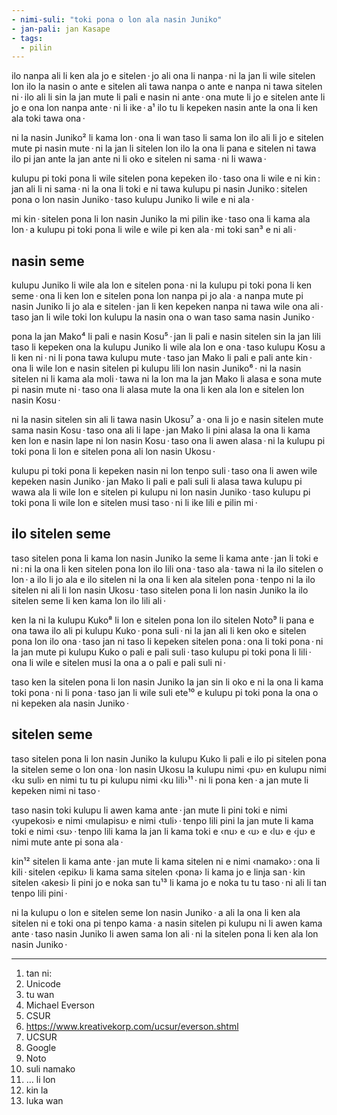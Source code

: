```yaml
---
- nimi-suli: "toki pona o lon ala nasin Juniko"
- jan-pali: jan Kasape
- tags:
  - pilin
---
```


ilo nanpa ali li ken ala jo e sitelen · jo ali ona li nanpa · ni la jan li wile sitelen lon ilo la nasin o ante e sitelen ali tawa nanpa o ante e nanpa ni tawa sitelen ni · ilo ali li sin la jan mute li pali e nasin ni ante · ona mute li jo e sitelen ante li jo e ona lon nanpa ante · ni li ike · a¹ ilo tu li kepeken nasin ante la ona li ken ala toki tawa ona ·

ni la nasin Juniko² li kama lon · ona li wan taso li sama lon ilo ali li jo e sitelen mute pi nasin mute · ni la jan li sitelen lon ilo la ona li pana e sitelen ni tawa ilo pi jan ante la jan ante ni li oko e sitelen ni sama · ni li wawa ·

kulupu pi toki pona li wile sitelen pona kepeken ilo · taso ona li wile e ni kin : jan ali li ni sama · ni la ona li toki e ni tawa kulupu pi nasin Juniko : sitelen pona o lon nasin Juniko · taso kulupu Juniko li wile e ni ala ·

mi kin · sitelen pona li lon nasin Juniko la mi pilin ike · taso ona li kama ala lon · a kulupu pi toki pona li wile e wile pi ken ala · mi toki san³ e ni ali ·

## nasin seme

kulupu Juniko li wile ala lon e sitelen pona · ni la kulupu pi toki pona li ken seme · ona li ken lon e sitelen pona lon nanpa pi jo ala · a nanpa mute pi nasin Juniko li jo ala e sitelen · jan li ken kepeken nanpa ni tawa wile ona ali · taso jan li wile toki lon kulupu la nasin ona o wan taso sama nasin Juniko ·

pona la jan Mako⁴ li pali e nasin Kosu⁵ · jan li pali e nasin sitelen sin la jan lili taso li kepeken ona la kulupu Juniko li wile ala lon e ona · taso kulupu Kosu a li ken ni · ni li pona tawa kulupu mute · taso jan Mako li pali e pali ante kin · ona li wile lon e nasin sitelen pi kulupu lili lon nasin Juniko⁶ · ni la nasin sitelen ni li kama ala moli · tawa ni la lon ma la jan Mako li alasa e sona mute pi nasin mute ni · taso ona li alasa mute la ona li ken ala lon e sitelen lon nasin Kosu ·

ni la nasin sitelen sin ali li tawa nasin Ukosu⁷ a · ona li jo e nasin sitelen mute sama nasin Kosu · taso ona ali li lape · jan Mako li pini alasa la ona li kama ken lon e nasin lape ni lon nasin Kosu · taso ona li awen alasa · ni la kulupu pi toki pona li lon e sitelen pona ali lon nasin Ukosu ·

kulupu pi toki pona li kepeken nasin ni lon tenpo suli · taso ona li awen wile kepeken nasin Juniko · jan Mako li pali e pali suli li alasa tawa kulupu pi wawa ala li wile lon e sitelen pi kulupu ni lon nasin Juniko · taso kulupu pi toki pona li wile lon e sitelen musi taso · ni li ike lili e pilin mi ·

## ilo sitelen seme

taso sitelen pona li kama lon nasin Juniko la seme li kama ante · jan li toki e ni : ni la ona li ken sitelen pona lon ilo lili ona · taso ala · tawa ni la ilo sitelen o lon · a ilo li jo ala e ilo sitelen ni la ona li ken ala sitelen pona · tenpo ni la ilo sitelen ni ali li lon nasin Ukosu · taso sitelen pona li lon nasin Juniko la ilo sitelen seme li ken kama lon ilo lili ali ·

ken la ni la kulupu Kuko⁸ li lon e sitelen pona lon ilo sitelen Noto⁹ li pana e ona tawa ilo ali pi kulupu Kuko · pona suli · ni la jan ali li ken oko e sitelen pona lon ilo ona · taso jan ni taso li kepeken sitelen pona : ona li toki pona · ni la jan mute pi kulupu Kuko o pali e pali suli · taso kulupu pi toki pona li lili · ona li wile e sitelen musi la ona a o pali e pali suli ni ·

taso ken la sitelen pona li lon nasin Juniko la jan sin li oko e ni la ona li kama toki pona · ni li pona · taso jan li wile suli ete¹⁰ e kulupu pi toki pona la ona o ni kepeken ala nasin Juniko ·

## sitelen seme

taso sitelen pona li lon nasin Juniko la kulupu Kuko li pali e ilo pi sitelen pona la sitelen seme o lon ona · lon nasin Ukosu la kulupu nimi ‹pu› en kulupu nimi ‹ku suli› en nimi tu tu pi kulupu nimi ‹ku lili›¹¹ · ni li pona ken · a jan mute li kepeken nimi ni taso ·

taso nasin toki kulupu li awen kama ante · jan mute li pini toki e nimi ‹yupekosi› e nimi ‹mulapisu› e nimi ‹tuli› · tenpo lili pini la jan mute li kama toki e nimi ‹su› · tenpo lili kama la jan li kama toki e ‹nu› e ‹u› e ‹lu› e ‹ju› e nimi mute ante pi sona ala ·

kin¹² sitelen li kama ante · jan mute li kama sitelen ni e nimi ‹namako› : ona li kili · sitelen ‹epiku› li kama sama sitelen ‹pona› li kama jo e linja san · kin sitelen ‹akesi› li pini jo e noka san tu¹³ li kama jo e noka tu tu taso · ni ali li tan tenpo lili pini ·

ni la kulupu o lon e sitelen seme lon nasin Juniko · a ali la ona li ken ala sitelen ni e toki ona pi tenpo kama · a nasin sitelen pi kulupu ni li awen kama ante · taso nasin Juniko li awen sama lon ali · ni la sitelen pona li ken ala lon nasin Juniko ·

---

1. tan ni:
2. Unicode
3. tu wan
4. Michael Everson
5. CSUR
6. <https://www.kreativekorp.com/ucsur/everson.shtml>
7. UCSUR
8. Google
9. Noto
10. suli namako
11. … li lon
12. kin la
13. luka wan

